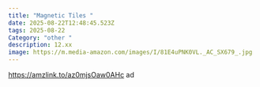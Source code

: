 ```yaml
---
title: "Magnetic Tiles "
date: 2025-08-22T12:48:45.523Z
tags: 2025-08-22
Category: "other "
description: 12.xx
image: https://m.media-amazon.com/images/I/81E4uPNK0VL._AC_SX679_.jpg
---
```

https://amzlink.to/az0mjsOaw0AHc ad